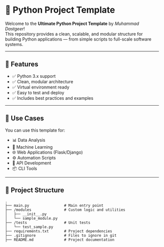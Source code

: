 # 🐍 Python Project Template

Welcome to the **Ultimate Python Project Template** by *Muhammad Dastgeer*!  
This repository provides a clean, scalable, and modular structure for building Python applications — from simple scripts to full-scale software systems.

---

## 🚀 Features

- ✅ Python 3.x support
- ✅ Clean, modular architecture
- ✅ Virtual environment ready
- ✅ Easy to test and deploy
- ✅ Includes best practices and examples

---

## 🧠 Use Cases

You can use this template for:

- 📊 Data Analysis
- 🤖 Machine Learning
- 🌐 Web Applications (Flask/Django)
- ⚙️ Automation Scripts
- 🧪 API Development
- 📦 CLI Tools

---

## 📁 Project Structure

```text
.
├── main.py                # Main entry point
├── /modules               # Custom logic and utilities
│   ├── __init__.py
│   └── sample_module.py
├── /tests                 # Unit tests
│   └── test_sample.py
├── requirements.txt       # Project dependencies
├── .gitignore             # Files to ignore in git
├── README.md              # Project documentation

